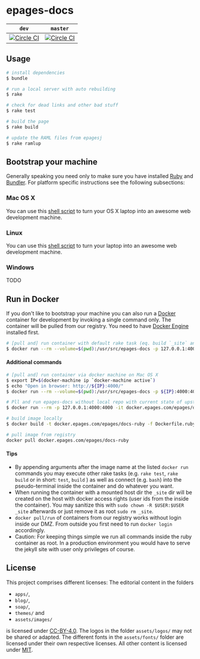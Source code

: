 # epages-docs

| `dev` | `master` |
| :---: | :-------:|
| [![Circle CI](https://circleci.com/gh/ePages-de/epages-docs/tree/master.svg?style=svg)](https://circleci.com/gh/ePages-de/epages-docs/tree/dev) | [![Circle CI](https://circleci.com/gh/ePages-de/epages-docs/tree/master.svg?style=svg)](https://circleci.com/gh/ePages-de/epages-docs/tree/master) |

## Usage

~~~ bash
# install dependencies
$ bundle

# run a local server with auto rebuilding
$ rake

# check for dead links and other bad stuff
$ rake test

# build the page
$ rake build

# update the RAML files from epagesj
$ rake ramlup
~~~

## Bootstrap your machine

Generally speaking you need only to make sure you have installed [Ruby][ruby] and [Bundler][bundler]. For platform specific instructions see the following subsections:

### Mac OS X

You can use this [shell script][bootstrap-macosx] to turn your OS X laptop into an awesome web development machine.

### Linux

You can use this [shell script][bootstrap-linux] to turn your laptop into an awesome web development machine.

### Windows

TODO

## Run in Docker

If you don't like to bootstrap your machine you can also run a [Docker][docker] container for development by invoking a single command only. The container will be pulled from our registry. You need to have [Docker Engine][docker-engine] installed first.

~~~ bash
# [pull and] run container with default rake task (eq. build `_site` and serve via jekyll)
$ docker run --rm --volume=$(pwd):/usr/src/epages-docs -p 127.0.0.1:4000:4000 -it docker.epages.com/epages/docs-ruby
~~~

#### Additional commands

~~~ bash
# [pull and] run container via docker machine on Mac OS X
$ export IP=$(docker-machine ip `docker-machine active`)
$ echo "Open in browser: http://${IP}:4000/"
$ docker run --rm --volume=$(pwd):/usr/src/epages-docs -p ${IP}:4000:4000 -it docker.epages.com/epages/docs-ruby

# Pll and run epages-docs without local repo with current state of upstream branch
$ docker run --rm -p 127.0.0.1:4000:4000 -it docker.epages.com/epages/docs-ruby:<BRANCH_NAME>

# build image locally
$ docker build -t docker.epages.com/epages/docs-ruby -f Dockerfile.ruby .

# pull image from registry
docker pull docker.epages.com/epages/docs-ruby
~~~

#### Tips

* By appending arguments after the image name at the listed `docker run` commands you may execute other rake tasks (e.g. `rake test`, `rake build` or in short: `test`, `build` ) as well as connect (e.g. `bash`) into the pseudo-terminal inside the container and do whatever you want.
* When running the container with a mounted host dir the `_site` dir will be created on the host with docker access rights (user ids from the inside the container). You may sanitize this with `sudo chown -R $USER:$USER _site` afterwards or just remove it as root `sudo rm _site`.
* `docker pull/run` of containers from our registry works without login inside our DMZ. From outside you first need to run `docker login` accordingly.
* Caution: For keeping things simple we run all commands inside the ruby container as root. In a production environment you would have to serve the jekyll site with user only privileges of course.

## License

This project comprises different licenses: The editorial content in the folders

* `apps/`,
* `blog/`,
* `soap/`,
* `themes/` and
* `assets/images/`

is licensed under [CC-BY-4.0][license-cc-by-40]. The logos in the folder `assets/logos/` may not be shared or adapted. The different fonts in the `assets/fonts/` folder are licensed under their own respective licenses. All other content is licensed under [MIT][license-mit].

[epagesdocs]: http://developer.epages.com/
[ruby]: https://www.ruby-lang.org/
[bundler]: http://bundler.io/

[bootstrap-macosx]: https://github.com/thoughtbot/laptop
[bootstrap-linux]: https://github.com/thoughtbot/laptop/blob/3897ad81ee241cbff4501e779c8cde50de79e142/linux

[vagrant]: https://www.vagrantup.com/
[virtualbox]: https://www.virtualbox.org/

[docker]: https://www.docker.com/
[docker-engine]: https://docs.docker.com/engine/installation/

[license-cc-by-40]: http://creativecommons.org/licenses/by/4.0/
[license-mit]: http://opensource.org/licenses/MIT
